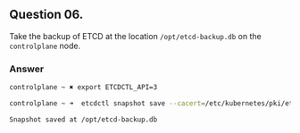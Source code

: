 ## Question 06.

Take the backup of ETCD at the location `/opt/etcd-backup.db` on the `controlplane` node.

### Answer

```Bash
controlplane ~ ✖ export ETCDCTL_API=3

controlplane ~ ➜  etcdctl snapshot save --cacert=/etc/kubernetes/pki/etcd/ca.crt --cert=/etc/kubernetes/pki/etcd/server.crt --key=/etc/kubernetes/pki/etcd/server.key --endpoints=127.0.0.1:2379 /opt/etcd-backup.db

Snapshot saved at /opt/etcd-backup.db
```